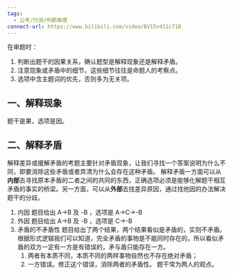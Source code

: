 ```yaml
---
tags:
  - 公考/行测/判断推理
connect-url: https://www.bilibili.com/video/BV15v411c71B
---
```

在审题时：
1. 判断出题干的因果关系，确认题型是解释现象还是解释矛盾。
2. 注意现象或矛盾中的细节，这些细节往往是命题人的考察点。
3. 选项中含主题词的优先，否则多为无关项。
## 一、解释现象
题干是果，选项是因。
## 二、解释矛盾
解释差异或缓解矛盾的考题主要针对矛盾现象，让我们寻找一个答案说明为什么不同，即要消除这些矛盾或者弄清为什么会存在这种矛盾。
解释矛盾一方面可以从**内部**去寻找原本矛盾的二者之间的共同的东西，正确选项必须是能够化解题干相互矛盾的事实的桥梁。另一方面，可以从**外部**去找差异原因，通过找他因的办法解决题干的分歧。
1. 内因
    题目给出 A→B 及 -B ，选项是 A→C→-B
2. 外因
    题目给出 A→B 及 -B ，选项是 C→-B
3. 矛盾的不矛盾性
    题目给出了两个结果，两个结果看似是矛盾的，实则不矛盾。
    根据形式逻辑我们可以知道，完全矛盾的事物是不能同时存在的，所以看似矛盾的双方一定有一方是有错误的，矛与盾只能存在一方。
    1. 两者有本质不同，本质不同的两样事物自然也不存在绝对矛盾；
    2. 一方错误。修正这个错误，消除两者的矛盾性。
    题干常为两人的观点。